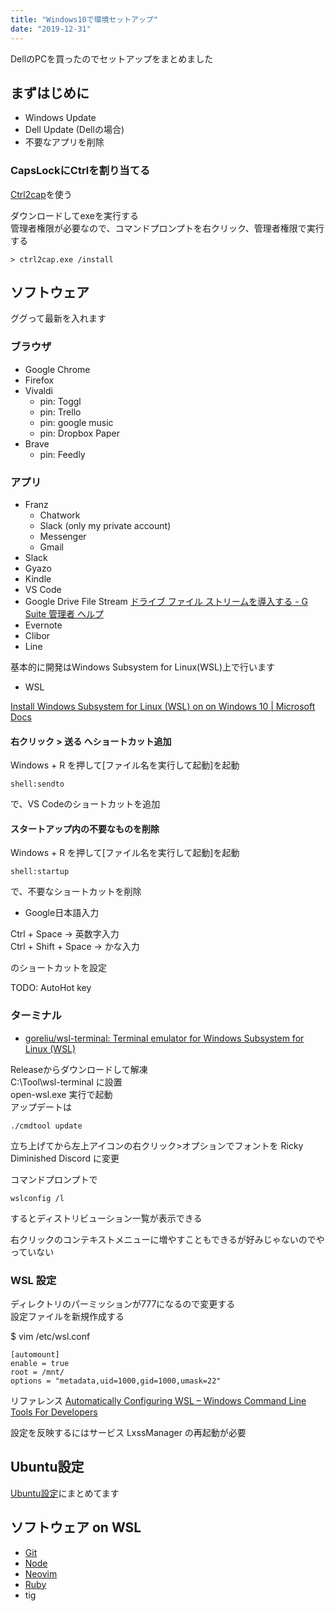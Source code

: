 ```yaml
---
title: "Windows10で環境セットアップ"
date: "2019-12-31"
---
```


DellのPCを買ったのでセットアップをまとめました  

## まずはじめに

- Windows Update
- Dell Update (Dellの場合)
- 不要なアプリを削除

### CapsLockにCtrlを割り当てる

[Ctrl2cap](https://technet.microsoft.com/en-us/sysinternals/bb897578.aspx)を使う  

ダウンロードしてexeを実行する  
管理者権限が必要なので、コマンドプロンプトを右クリック、管理者権限で実行する  

```
> ctrl2cap.exe /install
```

## ソフトウェア

ググって最新を入れます  

### ブラウザ

- Google Chrome
- Firefox
- Vivaldi
  - pin: Toggl
  - pin: Trello
  - pin: google music
  - pin: Dropbox Paper
- Brave
  - pin: Feedly

### アプリ

- Franz
  - Chatwork
  - Slack (only my private account)
  - Messenger
  - Gmail
- Slack
- Gyazo
- Kindle
- VS Code
- Google Drive File Stream [ドライブ ファイル ストリームを導入する \- G Suite 管理者 ヘルプ](https://support.google.com/a/answer/7491144)
- Evernote
- Clibor
- Line

基本的に開発はWindows Subsystem for Linux(WSL)上で行います  

- WSL

[Install Windows Subsystem for Linux (WSL) on on Windows 10 | Microsoft Docs](https://docs.microsoft.com/en-us/windows/wsl/install-win10)

#### 右クリック > 送る へショートカット追加

Windows + R を押して[ファイル名を実行して起動]を起動  

```
shell:sendto
```

で、VS Codeのショートカットを追加  

#### スタートアップ内の不要なものを削除

Windows + R を押して[ファイル名を実行して起動]を起動  

```
shell:startup
```

で、不要なショートカットを削除

- Google日本語入力

Ctrl + Space -> 英数字入力  
Ctrl + Shift + Space -> かな入力  

のショートカットを設定

TODO: AutoHot key

### ターミナル

- [goreliu/wsl\-terminal: Terminal emulator for Windows Subsystem for Linux \(WSL\)](https://github.com/goreliu/wsl-terminal)

Releaseからダウンロードして解凍  
C:\Tool\wsl-terminal に設置  
open-wsl.exe 実行で起動  
アップデートは

```
./cmdtool update
```

立ち上げてから左上アイコンの右クリック>オプションでフォントを Ricky Diminished Discord に変更

コマンドプロンプトで

```
wslconfig /l
```

するとディストリビューション一覧が表示できる  

右クリックのコンテキストメニューに増やすこともできるが好みじゃないのでやっていない  

### WSL 設定

ディレクトリのパーミッションが777になるので変更する  
設定ファイルを新規作成する  

$ vim /etc/wsl.conf

```
[automount]
enable = true
root = /mnt/
options = "metadata,uid=1000,gid=1000,umask=22"
```

リファレンス [Automatically Configuring WSL – Windows Command Line Tools For Developers](https://blogs.msdn.microsoft.com/commandline/2018/02/07/automatically-configuring-wsl/)

設定を反映するにはサービス LxssManager の再起動が必要  

## Ubuntu設定

[Ubuntu設定](/ubuntu)にまとめてます


## ソフトウェア on WSL

- [Git](/git)
- [Node](node/)
- [Neovim](/neovim)
- [Ruby](/ruby-install)
- tig

